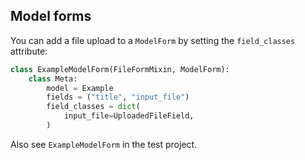 ## Model forms

You can add a file upload to a `ModelForm` by setting the `field_classes` attribute:

```python
class ExampleModelForm(FileFormMixin, ModelForm):
    class Meta:
        model = Example
        fields = ("title", "input_file")
        field_classes = dict(
            input_file=UploadedFileField,
        )
```

Also see `ExampleModelForm` in the test project.
